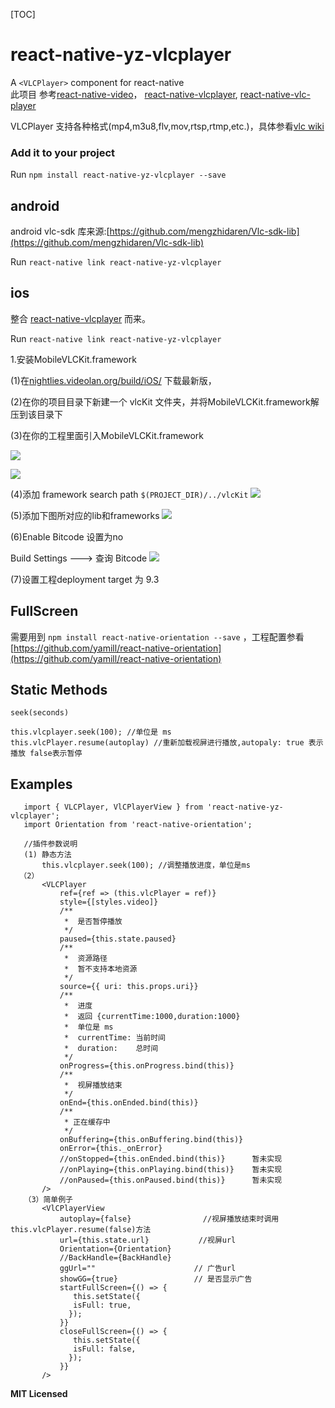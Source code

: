 [TOC]
# react-native-yz-vlcplayer

A `<VLCPlayer>` component for react-native  
此项目 参考[react-native-video](https://github.com/react-native-community/react-native-video)，
[react-native-vlcplayer](https://github.com/xiongchuan86/react-native-vlcplayer), 
[react-native-vlc-player](https://github.com/ghondar/react-native-vlc-player)

VLCPlayer 支持各种格式(mp4,m3u8,flv,mov,rtsp,rtmp,etc.)，具体参看[vlc wiki](https://wiki.videolan.org/Documentation:Documentation/)


### Add it to your project

Run `npm install react-native-yz-vlcplayer --save`


## android

android vlc-sdk 库来源:[https://github.com/mengzhidaren/Vlc-sdk-lib](https://github.com/mengzhidaren/Vlc-sdk-lib)

Run `react-native link react-native-yz-vlcplayer`


## ios

整合 [react-native-vlcplayer](https://github.com/xiongchuan86/react-native-vlcplayer) 而来。

Run `react-native link react-native-yz-vlcplayer`

1.安装MobileVLCKit.framework

(1)在[nightlies.videolan.org/build/iOS/](http://nightlies.videolan.org/build/iOS/) 下载最新版，

(2)在你的项目目录下新建一个 vlcKit 文件夹，并将MobileVLCKit.framework解压到该目录下

(3)在你的工程里面引入MobileVLCKit.framework

   ![](./images/2.png)
   
   ![](./images/3.png)
   
(4)添加 framework search path     `$(PROJECT_DIR)/../vlcKit`
   ![](./images/1.png)
   
(5)添加下图所对应的lib和frameworks
    ![](./images/5.png)

(6)Enable Bitcode 设置为no

   Build Settings ---> 查询  Bitcode
   ![](./images/4.png)
   
(7)设置工程deployment target 为 9.3



## FullScreen ##
需要用到 `npm install react-native-orientation --save` ，工程配置参看[https://github.com/yamill/react-native-orientation](https://github.com/yamill/react-native-orientation)  

## Static Methods

`seek(seconds)`

```
this.vlcplayer.seek(100); //单位是 ms
this.vlcPlayer.resume(autoplay) //重新加载视屏进行播放,autopaly: true 表示播放 false表示暂停
```




## Examples

````
   import { VLCPlayer, VlCPlayerView } from 'react-native-yz-vlcplayer';
   import Orientation from 'react-native-orientation';
   
   //插件参数说明
   (1) 静态方法
       this.vlcplayer.seek(100); //调整播放进度，单位是ms
  （2）
       <VLCPlayer
           ref={ref => (this.vlcPlayer = ref)}
           style={[styles.video]}
           /**
            *  是否暂停播放
            */
           paused={this.state.paused}
           /**
            *  资源路径
            *  暂不支持本地资源
            */
           source={{ uri: this.props.uri}}
           /**
            *  进度   
            *  返回 {currentTime:1000,duration:1000} 
            *  单位是 ms
            *  currentTime: 当前时间  
            *  duration:    总时间  
            */
           onProgress={this.onProgress.bind(this)}
           /**
            *  视屏播放结束
            */
           onEnd={this.onEnded.bind(this)}
           /**
            * 正在缓存中
            */
           onBuffering={this.onBuffering.bind(this)}
           onError={this._onError}
           //onStopped={this.onEnded.bind(this)}      暂未实现
           //onPlaying={this.onPlaying.bind(this)}    暂未实现
           //onPaused={this.onPaused.bind(this)}      暂未实现
       />
   （3）简单例子
       <VlCPlayerView
           autoplay={false}                //视屏播放结束时调用this.vlcPlayer.resume(false)方法
           url={this.state.url}           //视屏url
           Orientation={Orientation}      
           //BackHandle={BackHandle}
           ggUrl=""                      // 广告url
           showGG={true}                 // 是否显示广告
           startFullScreen={() => {      
              this.setState({
              isFull: true,
             });
           }}
           closeFullScreen={() => {
              this.setState({
              isFull: false,
             });
           }}
       />
````



**MIT Licensed**
